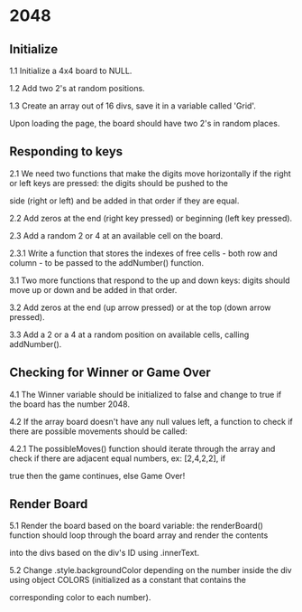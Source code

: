 # 2048 #

## Initialize ##
1.1 Initialize a 4x4 board to NULL.

1.2 Add two 2's at random positions.

1.3 Create an array out of 16 divs, save it in a variable called 'Grid'.

Upon loading the page, the board should have two 2's in random places.

## Responding to keys ##
2.1 We need two functions that make the digits move horizontally if the right or left keys are pressed: the digits should be pushed to the 

side (right or left) and be added in that order if they are equal.

2.2 Add zeros at the end (right key pressed) or beginning (left key pressed).

2.3 Add a random 2 or 4 at an available cell on the board.

2.3.1 Write a function that stores the indexes of free cells - both row and column - to be passed to the addNumber() function.

3.1 Two more functions that respond to the up and down keys: digits should move up or down and be added in that order.

3.2 Add zeros at the end (up arrow pressed) or at the top (down arrow pressed).

3.3 Add a 2 or a 4 at a random position on available cells, calling addNumber().

## Checking for Winner or Game Over ##
4.1 The Winner variable should be initialized to false and change to true if the board has the number 2048.

4.2 If the array board doesn't have any null values left, a function to check if there are possible movements should be called:

4.2.1 The possibleMoves() function should iterate through the array and check if there are adjacent equal numbers, ex: [2,4,2,2], if 

 true then the game continues, else Game Over!

## Render Board ##
5.1 Render the board based on the board variable: the renderBoard() function should loop through the board array and render the contents 

into the divs based on the div's ID using .innerText.

5.2 Change .style.backgroundColor depending on the number inside the div using object COLORS (initialized as a constant that contains the 

corresponding color to each number).

